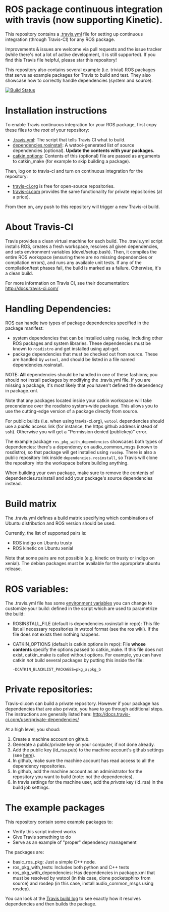 # ROS package continuous integration with travis (now supporting Kinetic).

This repository contains a [.travis.yml](https://github.com/felixduvallet/ros-travis-integration/blob/master/.travis.yml)
file for setting up continuous integration (through Travis-CI) for any ROS package.

Improvements & issues are welcome via pull requests and the issue tracker
(while there's not a lot of active development, it is still supported).  If you
find this Travis file helpful, please star this repository!

This repository also contains several example (i.e. trivial) ROS packages that
serve as example packages for Travis to build and test. They also showcase how
to correctly handle dependencies (system and source).

[![Build Status](https://travis-ci.org/felixduvallet/ros-travis-integration.svg?branch=master)](https://travis-ci.org/felixduvallet/ros-travis-integration)

# Installation instructions

To enable Travis continuous integration for your ROS package, first copy these
files to the *root* of your repository:
 - [.travis.yml](https://github.com/felixduvallet/ros-travis-integration/blob/master/.travis.yml): The script that tells Travis CI what to build.
 - [dependencies.rosinstall](https://github.com/felixduvallet/ros-travis-integration/blob/master/dependencies.rosinstall): A wstool-generated list of source dependencies
   (optional). **Update the contents with your packages.**
 - [catkin.options](https://github.com/felixduvallet/ros-travis-integration/blob/master/catkin.options): Contents of this (optional) file are passed as arguments to catkin_make (for example to skip building a package).

Then, log on to travis-ci and turn on continuous integration for the repository:
 - [travis-ci.org](http://travis-ci.org) is free for open-source repositories.
 - [travis-ci.com](http://travis-ci.com) provides the same functionality for private repositories (at a price).

From then on, any push to this repository will trigger a new Travis-ci build.

# About Travis-CI

Travis provides a clean virtual machine for each build. The .travis.yml script
installs ROS, creates a fresh workspace, resolves all given dependencies, and
sets environment variables (devel/setup.bash). Then, it compiles the entire ROS
workspace (ensuring there are no missing dependencies or compilation errors),
and runs any available unit tests. If any of the compilation/test phases fail,
the build is marked as a failure. Otherwise, it's a clean build.

For more information on Travis CI, see their documentation:
http://docs.travis-ci.com/

# Handling Dependencies:

ROS can handle two types of package dependencies specified in the package manifest:

  - system dependencies that can be installed using `rosdep`, including other
    ROS packages and system libraries. These dependencies must be known to
    `rosdistro` and get installed using apt-get.
  - package dependencies that must be checked out from source. These are handled by
    `wstool`, and should be listed in a file named dependencies.rosinstall.

NOTE: **All** dependencies should be handled in one of these fashions; you
should not install packages by modifying the .travis.yml file.  If you are
missing a package, it's most likely that you haven't defined the dependency in
package.xml.

Note that any packages located inside your catkin workspace will take
precendence over the rosdistro system-wide package.
This allows you to use the cutting-edge version of a package directly from
source.

For public builds (i.e. when using travis-ci.org), `wstool` dependencies should
use a *public* access link (for instance, the https github address instead of
ssh). Otherwise you will get a "Permission denied (publickey)" error.

The example package `ros_pkg_with_dependencies` showcases both types of
dependencies: there's a dependency on audio_common_msgs (known to rosdistro), so
that package will get installed using `rosdep`. There is also a public
repository link inside `dependencies.rosinstall`, so Travis will clone the
repository into the workspace before building anything.

When building your own package, make sure to remove the contents of
dependencies.rosinstall and add your package's source dependencies instead.

# Build matrix

The .travis.yml defines a build matrix specifying which combinations of Ubuntu
distribution and ROS version should be used.

Currently, the list of supported pairs is:

 - ROS indigo on Ubuntu trusty
 - ROS kinetic on Ubuntu xenial

Note that some pairs are not possible (e.g. kinetic on trusty or indigo on
xenial). The debian packages must be available for the appropriate ubuntu
release.

# ROS variables:

The .travis.yml file has some [environment
variables](https://docs.travis-ci.com/user/environment-variables/) you can
change to customize your build: defined in the script which are used to
parametrize the build:

  - ROSINSTALL_FILE (default is dependencies.rosinstall in repo): This file
    list all necessary repositories in wstool format (see the ros wiki). If the
    file does not exists then nothing happens.
  - CATKIN_OPTIONS (default is catkin.options in repo): File **whose contents**
    specify the options passed to catkin_make. If this file does not exist,
    catkin_make is called without options. For example, you can have catkin
    *not* build several packages by putting this inside the file:

        -DCATKIN_BLACKLIST_PACKAGES=pkg_a;pkg_b

# Private repositories:

Travis-ci.com can build a private repository. However if your package has
dependencies that are also private, you have to go through additional steps.
The instructions are generally listed here:
http://docs.travis-ci.com/user/private-dependencies/

At a high level, you shoud:

1. Create a machine account on github.
2. Generate a public/private key on your computer, if not done already.
3. Add the public key (id_rsa.pub) to the machine account's github settings (see [here](https://developer.github.com/guides/managing-deploy-keys/#machine-users)).
4. In github, make sure the machine account has read access to all the dependency repositories.
5. In github, add the machine account as an administrator for the repository you want to build (note: not the dependencies).
6. In travis settings for the machine user, add the *private* key (id_rsa) in the build job settings.

# The example packages

This repository contain some example packages to:

* Verify this script indeed works
* Give Travis something to do
* Serve as an example of "proper" dependency management

The packages are:

* basic_ros_pkg: Just a simple C++ node.
* ros_pkg_with_tests: Includes both python and C++ tests
* ros_pkg_with_dependencies: Has dependencies in package.xml that must be
  resolved by wstool (in this case, clone pocketsphinx from source) and rosdep
  (in this case, install audio_common_msgs using rosdep).

You can look at the [Travis build
log](https://travis-ci.org/felixduvallet/ros-travis-integration) to see exactly
how it resolves dependencies and then builds the package.
